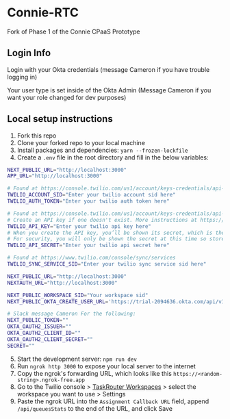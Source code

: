 # Connie-RTC
Fork of Phase 1 of the Connie CPaaS Prototype

## Login Info

Login with your Okta credentials (message Cameron if you have trouble logging in)

Your user type is set inside of the Okta Admin (Message Cameron if you want your role changed for dev purposes)

## Local setup instructions
1. Fork this repo
2. Clone your forked repo to your local machine
3. Install packages and dependencies: `yarn --frozen-lockfile`
4. Create a `.env` file in the root directory and fill in the below variables:
```zsh
NEXT_PUBLIC_URL="http://localhost:3000"
APP_URL="http://localhost:3000"

# Found at https://console.twilio.com/us1/account/keys-credentials/api-keys under "Live credentials"
TWILIO_ACCOUNT_SID="Enter your twilio account sid here"
TWILIO_AUTH_TOKEN="Enter your twilio auth token here"

# Found at https://console.twilio.com/us1/account/keys-credentials/api-keys under "API keys" as SID
# Create an API key if one doesn't exist. More instructions at https://www.twilio.com/docs/glossary/what-is-an-api-key
TWILIO_API_KEY="Enter your twilio api key here"
# When you create the API key, you’ll be shown its secret, which is the variable below
# For security, you will only be shown the secret at this time so store it in a secure location
TWILIO_API_SECRET="Enter your twilio api secret here"

# Found at https://www.twilio.com/console/sync/services
TWILIO_SYNC_SERVICE_SID="Enter your twilio sync service sid here"

NEXT_PUBLIC_URL="http://localhost:3000"
NEXTAUTH_URL="http://localhost:3000"

NEXT_PUBLIC_WORKSPACE_SID="Your workspace sid"
NEXT_PUBLIC_OKTA_CREATE_USER_URL='https://trial-2094636.okta.com/api/v1/users?activate=true'

# Slack message Cameron For the following:
NEXT_PUBLIC_TOKEN=""
OKTA_OAUTH2_ISSUER=""
OKTA_OAUTH2_CLIENT_ID=""
OKTA_OAUTH2_CLIENT_SECRET=""
SECRET=""

```
5. Start the development server: `npm run dev`
6. Run `ngrok http 3000` to expose your local server to the internet
7. Copy the ngrok's forwarding URL, which looks like this `https://<random-string>.ngrok-free.app`
8. Go to the Twilio console > [TaskRouter Workspaces](https://console.twilio.com/us1/develop/taskrouter/workspaces?frameUrl=/console/taskrouter/workspaces) > select the workspace you want to use > Settings
9. Paste the ngrok URL into the `Assignment Callback URL` field, append `/api/queuesStats` to the end of the URL, and click Save
